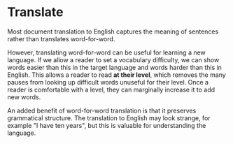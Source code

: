 # Translate

Most document translation to English captures the meaning of sentences rather than translates word-for-word.

However, translating word-for-word can be useful for learning a new language. If we allow a reader to set a vocabulary difficulty, we can show words easier than this in the target language and words harder than this in English. This allows a reader to read **at their level**, which removes the many pauses from looking up difficult words unuseful for their level. Once a reader is comfortable with a level, they can marginally increase it to add new words.

An added benefit of word-for-word translation is that it preserves grammatical structure. The translation to English may look strange, for example "I have ten years", but this is valuable for understanding the language.